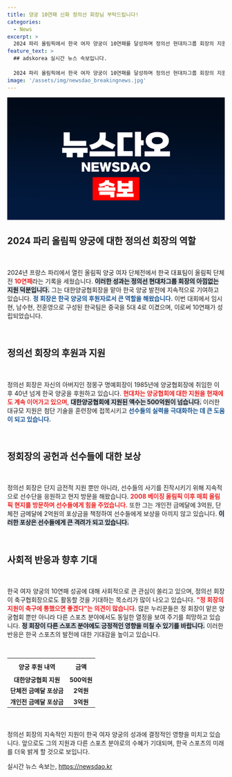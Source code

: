 ```yaml
---
title: 양궁 10연패 신화 정의선 회장님 부탁드립니다!
categories:
  - News
excerpt: >
  2024 파리 올림픽에서 한국 여자 양궁이 10연패를 달성하며 정의선 현대차그룹 회장의 지원이 주목받고 있다. 아낌없는 후원에 힘입어 올림픽 기념 촬영 후, 누리꾼들은 그에게 축구협회장직 제안까지 연이어 외치고 있다!
feature_text: >
  ## adskorea 실시간 뉴스 속보입니다.

  2024 파리 올림픽에서 한국 여자 양궁이 10연패를 달성하며 정의선 현대차그룹 회장의 지원이 주목받고 있다. 아낌없는 후원에 힘입어 올림픽 기념 촬영 후, 누리꾼들은 그에게 축구협회장직 제안까지 연이어 외치고 있다!
image: '/assets/img/newsdao_breakingnews.jpg'
---
```


<p><img src="/assets/img/newsdao_breakingnews.jpg" alt="adskorea 속보" /></p>

<h2 data-ke-size="size26">2024 파리 올림픽 양궁에 대한 정의선 회장의 역할</h2>

<p data-ke-size="size16">&nbsp;</p>

<p>2024년 프랑스 파리에서 열린 올림픽 양궁 여자 단체전에서 한국 대표팀이 올림픽 단체전 <b><span style="color: #ee2323;">10연패</span></b>라는 기록을 세웠습니다. <b><span style="background-color: #21538527;">이러한 성과는 정의선 현대차그룹 회장의 아낌없는 지원 덕분입니다.</span></b> 그는 대한양궁협회장을 맡아 한국 양궁 발전에 지속적으로 기여하고 있습니다. <b><span style="color: #1a5490;">정 회장은 한국 양궁의 후원자로서 큰 역할을 해왔습니다.</span></b> 이번 대회에서 임시현, 남수현, 전훈영으로 구성된 한국팀은 중국을 5대 4로 이겼으며, 이로써 10연패가 성립되었습니다. </p>

<p data-ke-size="size16">&nbsp;</p>

<h2 data-ke-size="size26">정의선 회장의 후원과 지원</h2>

<p data-ke-size="size16">&nbsp;</p>

<p>정의선 회장은 자신의 아버지인 정몽구 명예회장이 1985년에 양궁협회장에 취임한 이후 40년 넘게 한국 양궁을 후원하고 있습니다. <b><span style="color: #ee2323;">현대차는 양궁협회에 대한 지원을 현재에도 계속 이어가고 있으며</span></b>, <b><span style="background-color: #21538527;">대한양궁협회에 지원된 액수는 500억원이 넘습니다.</span></b> 이러한 대규모 지원은 첨단 기술을 훈련장에 접목시키고 <b><span style="color: #1a5490;">선수들의 실력을 극대화하는 데 큰 도움이 되고 있습니다.</span></b> </p>

<p data-ke-size="size16">&nbsp;</p>

<h2 data-ke-size="size26">정회장의 공헌과 선수들에 대한 보상</h2>

<p data-ke-size="size16">&nbsp;</p>

<p>정의선 회장은 단지 금전적 지원 뿐만 아니라, 선수들의 사기를 진작시키기 위해 지속적으로 선수단을 응원하고 현지 방문을 해왔습니다. <b><span style="color: #ee2323;">2008 베이징 올림픽 이후 매회 올림픽 현지를 방문하며 선수들에게 힘을 주었습니다.</span></b> 또한 그는 개인전 금메달에 3억원, 단체전 금메달에 2억원의 포상금을 책정하여 선수들에게 보상을 아끼지 않고 있습니다. <b><span style="background-color: #21538527;">이러한 포상은 선수들에게 큰 격려가 되고 있습니다.</span></b></p>

<p data-ke-size="size16">&nbsp;</p>

<h2 data-ke-size="size26">사회적 반응과 향후 기대</h2>

<p data-ke-size="size16">&nbsp;</p>

<p>한국 여자 양궁의 10연패 성공에 대해 사회적으로 큰 관심이 쏠리고 있으며, 정의선 회장이 축구협회장으로도 활동할 것을 기대하는 목소리가 많이 나오고 있습니다. <b><span style="color: #ee2323;">"정 회장의 지원이 축구에 통했으면 좋겠다"는 의견이 많습니다.</span></b> 많은 누리꾼들은 정 회장이 맡은 양궁협회 뿐만 아니라 다른 스포츠 분야에서도 동일한 열정을 보여 주기를 희망하고 있습니다. <b><span style="background-color: #21538527;">정 회장이 다른 스포츠 분야에도 긍정적인 영향을 미칠 수 있기를 바랍니다.</span></b> 이러한 반응은 한국 스포츠의 발전에 대한 기대감을 높이고 있습니다. </p>

<p data-ke-size="size16">&nbsp;</p>

<table style="width: 100%; margin-bottom: 20px;">
    <tr>
        <th style="text-align: center; height: 30px;">양궁 후원 내역</th>
        <th style="text-align: center; height: 30px;">금액</th>
    </tr>
    <tr>
        <td style="text-align: center; height: 17px;"><b>대한양궁협회 지원</b></td>
        <td style="text-align: center; height: 17px;"><b>500억원</b></td>
    </tr>
    <tr>
        <td style="text-align: center; height: 17px;"><b>단체전 금메달 포상금</b></td>
        <td style="text-align: center; height: 17px;"><b>2억원</b></td>
    </tr>
    <tr>
        <td style="text-align: center; height: 17px;"><b>개인전 금메달 포상금</b></td>
        <td style="text-align: center; height: 17px;"><b>3억원</b></td>
    </tr>
</table>

<p data-ke-size="size16">&nbsp;</p>

<p>정의선 회장의 지속적인 지원이 한국 여자 양궁의 성과에 결정적인 영향을 미치고 있습니다. 앞으로도 그의 지원과 다른 스포츠 분야로의 수혜가 기대되며, 한국 스포츠의 미래를 더욱 밝게 할 것으로 보입니다.</p>
실시간 뉴스 속보는, <a href="https://newsdao.kr" rel="dofollow">https://newsdao.kr</a>


